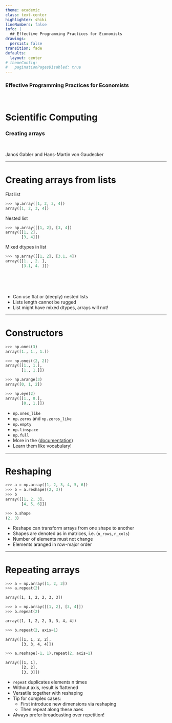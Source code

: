 ```yaml
---
theme: academic
class: text-center
highlighter: shiki
lineNumbers: false
info: |
  ## Effective Programming Practices for Economists
drawings:
  persist: false
transition: fade
defaults:
  layout: center
# themeConfig:
#   paginationPagesDisabled: true
---
```


### Effective Programming Practices for Economists

<br/>

# Scientific Computing

### Creating arrays

<br/>


Janoś Gabler and Hans-Martin von Gaudecker

---

# Creating arrays from lists

<div class="grid grid-cols-2 gap-4">
<div>

Flat list
```python
>>> np.array([1, 2, 3, 4])
array([1, 2, 3, 4])
```
Nested list
```python
>>> np.array([[1, 2], [3, 4])
array([[1, 2],
       [3, 4]])
```
Mixed dtypes in list
```python
>>> np.array([[1, 2], [3.1, 4])
array([[1. , 2. ],
       [3.1, 4. ]])
```
</div>
<div>

<br/>
<br/>
<br/>

- Can use flat or (deeply) nested lists
- Lists length cannot be rugged
- List might have mixed dtypes, arrays will not!


</div>
</div>



---

# Constructors

<div class="grid grid-cols-2 gap-4">
<div>

```python
>>> np.ones(3)
array([1., 1., 1.])
```

```python
>>> np.ones((2, 2))
array([[1., 1.],
       [1., 1.]])
```

```python
>>> np.arange(3)
array([0, 1, 2])
```

```python
>>> np.eye(2)
array([[1., 0.],
       [0., 1.]])
```

</div>
<div>

- `np.ones_like`
- `np.zeros` and `np.zeros_like`
- `np.empty`
- `np.linspace`
- `np.full`
- More in the ([documentation](https://numpy.org/doc/stable/reference/routines.array-creation.html))
- Learn them like vocabulary!


</div>
</div>

---

# Reshaping

<div class="grid grid-cols-2 gap-4">
<div>

```python
>>> a = np.array([1, 2, 3, 4, 5, 6])
>>> b = a.reshape((2, 3))
>>> b
array([[1, 2, 3],
       [4, 5, 6]])
```
```python
>>> b.shape
(2, 3)
```

</div>
<div>

- Reshape can transform arrays from one shape to another
- Shapes are denoted as in matrices, i.e. (`n_rows`, `n_cols`)
- Number of elements must not change
- Elements aranged in row-major order


</div>
</div>


---

# Repeating arrays

<div class="grid grid-cols-2 gap-4">
<div>

```python
>>> a = np.array([1, 2, 3])
>>> a.repeat(2)
```
```txt
array([1, 1, 2, 2, 3, 3])
```
```python
>>> b = np.array([[1, 2], [3, 4]])
>>> b.repeat(2)
```
```txt
array([1, 1, 2, 2, 3, 3, 4, 4])
```
```python
>>> b.repeat(2, axis=1)
```
```txt
array([[1, 1, 2, 2],
       [3, 3, 4, 4]])
```
```python
>>> a.reshape(-1, 1).repeat(2, axis=1)
```
```txt
array([[1, 1],
       [2, 2],
       [3, 3]])
```
</div>
<div>

- `repeat` duplicates elements n times
- Without axis, result is flattened
- Versatile together with reshaping
- Tip for complex cases:
  - First introduce new dimensions via reshaping
  - Then repeat along these axes
- Always prefer broadcasting over repetition!

</div>
</div>
